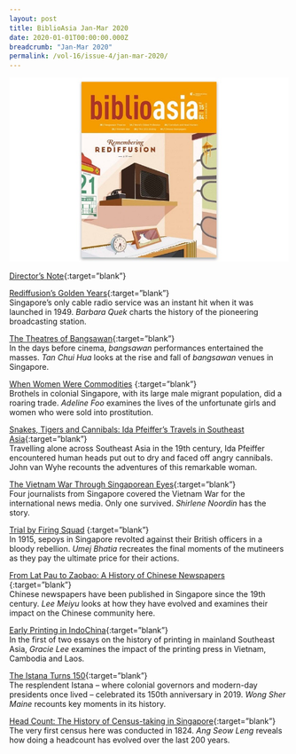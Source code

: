 ```yaml
---
layout: post
title: BiblioAsia Jan-Mar 2020
date: 2020-01-01T00:00:00.000Z
breadcrumb: "Jan-Mar 2020"
permalink: /vol-16/issue-4/jan-mar-2020/
---
```


<img src="/images/Vol-15-issue-4/vol15_iss4.jpg ">

[Director’s Note](https://eresources.nlb.gov.sg/webarchives/wayback/20201021084836/http:/www.nlb.gov.sg/biblioasia/2020/02/21/directors-note-16/){:target=”blank”}

[Rediffusion’s Golden Years](https://eresources.nlb.gov.sg/webarchives/wayback/20201021084854/http:/www.nlb.gov.sg/biblioasia/2020/02/21/rediffusions-golden-years/){:target=”blank”}<br>Singapore’s only cable radio service was an instant hit when it was launched in 1949. *Barbara Quek* charts the history of the pioneering broadcasting station. 

[The Theatres of Bangsawan](https://eresources.nlb.gov.sg/webarchives/wayback/20201021084912/http:/www.nlb.gov.sg/biblioasia/2020/02/21/the-theatres-of-bangsawan/){:target=”blank”}<br>In the days before cinema, *bangsawan* performances entertained the masses. *Tan Chui Hua* looks at the rise and fall of *bangsawan* venues in Singapore. 

[When Women Were Commodities](https://eresources.nlb.gov.sg/webarchives/wayback/20201021084555/http:/www.nlb.gov.sg/biblioasia/2020/02/21/when-women-were-commodities/) {:target=”blank”}<br>Brothels in colonial Singapore, with its large male migrant population, did a roaring trade. *Adeline Foo* examines the lives of the unfortunate girls and women who were sold into prostitution. 

[Snakes, Tigers and Cannibals: Ida Pfeiffer’s Travels in Southeast Asia](https://eresources.nlb.gov.sg/webarchives/wayback/20201021084942/http:/www.nlb.gov.sg/biblioasia/2020/02/21/snakes-tigers-and-cannibals-ida-pfeiffers-travels-in-southeast-asia/){:target=”blank”}<br>Travelling alone across Southeast Asia in the 19th century, Ida Pfeiffer encountered human heads put out to dry and faced off angry cannibals. John van Wyhe recounts the adventures of this remarkable woman. 

[The Vietnam War Through Singaporean Eyes](https://eresources.nlb.gov.sg/webarchives/wayback/20201021085027/http:/www.nlb.gov.sg/biblioasia/2020/02/21/the-vietnam-war-through-singapore-eyes/){:target=”blank”}<br>Four journalists from Singapore covered the Vietnam War for the international news media. Only one survived. *Shirlene Noordin* has the story. 

[Trial by Firing Squad](https://eresources.nlb.gov.sg/webarchives/wayback/20201021084803/http:/www.nlb.gov.sg/biblioasia/2020/02/21/trial-by-firing-squad/) {:target=”blank”}<br>In 1915, sepoys in Singapore revolted against their British officers in a bloody rebellion. *Umej Bhatia* recreates the final moments of the mutineers as they pay the ultimate price for their actions.  

[From Lat Pau to Zaobao: A History of Chinese Newspapers](https://eresources.nlb.gov.sg/webarchives/wayback/20201021084703/http:/www.nlb.gov.sg/biblioasia/2020/02/21/from-lat-pau-to-zaobao-a-history-of-chinese-newspaper/) {:target=”blank”}<br>Chinese newspapers have been published in Singapore since the 19th century. *Lee Meiyu* looks at how they have evolved and examines their impact on the Chinese community here.

 [Early Printing in IndoChina](https://eresources.nlb.gov.sg/webarchives/wayback/20201021084635/http:/www.nlb.gov.sg/biblioasia/2020/02/21/early-printing-in-indochina/){:target=”blank”}<br>In the first of two essays on the history of printing in mainland Southeast Asia, *Gracie Lee* examines the impact of the printing press in Vietnam, Cambodia and Laos.

[The Istana Turns 150](https://eresources.nlb.gov.sg/webarchives/wayback/20201021085058/http:/www.nlb.gov.sg/biblioasia/2020/02/21/the-istana-turns-150/){:target=”blank”}<br>The resplendent Istana – where colonial governors and modern-day presidents once lived – celebrated its 150th anniversary in 2019. *Wong Sher Maine* recounts key moments in its history.

[Head Count: The History of Census-taking in Singapore](https://eresources.nlb.gov.sg/webarchives/wayback/20201021084733/http:/www.nlb.gov.sg/biblioasia/2020/02/21/head-count-the-history-of-census-taking-in-singapore/){:target=”blank”}<br>The very first census here was conducted in 1824. *Ang Seow Leng* reveals how doing a headcount has evolved over the last 200 years.

